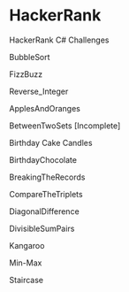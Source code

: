 # HackerRank
HackerRank C# Challenges

BubbleSort

FizzBuzz

Reverse_Integer

ApplesAndOranges

BetweenTwoSets [Incomplete]

Birthday Cake Candles

BirthdayChocolate

BreakingTheRecords

CompareTheTriplets

DiagonalDifference

DivisibleSumPairs

Kangaroo

Min-Max

Staircase

